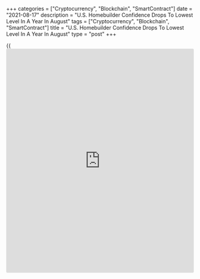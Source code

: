 +++
categories = ["Cryptocurrency", "Blockchain", "SmartContract"]
date = "2021-08-17"
description = "U.S. Homebuilder Confidence Drops To Lowest Level In A Year In August"
tags = ["Cryptocurrency", "Blockchain", "SmartContract"]
title = "U.S. Homebuilder Confidence Drops To Lowest Level In A Year In August"
type = "post"
+++

{{<iframe id="large-banner" src="https://www.bounty.group/#slide=8.0" width="100%" height="600" scrolling="no" style="border: 0px solid rgb(216, 221, 230); border-radius: 3px;">}}

Homebuilder confidence in the U.S. unexpectedly slumped to its lowest
level in a year in the month of August, according to a report released
by the National Association of Home Builders on Tuesday.

The report showed the NAHB/Wells Fargo Housing Market Index tumbled to
75 in August from 80 in July, while economists had expected the index to
come in unchanged.

With the unexpected decrease, the housing market index dropped to its
lowest level since hitting 72 in July of 2020.

"While the demographics and interest for home buying remain solid,
higher costs and material access issues have resulted in lower levels of
home building and even put a hold on some new home sales," said NAHB
Chief Economist Robert Dietz.

He added, "While these supply-side limitations are holding back the
market, our expectation is that production bottlenecks should ease over
the coming months and the market should return to more normal
conditions."

The unexpected drop by the headline index came as the index gauging
current sales conditions and the measuring traffic of prospective buyers
both fell by 5 points to 81 and 60, respectively.

Meanwhile, the NAHB said the gauge charting sales expectations in the
next six months held steady at 81.

The Commerce Department is scheduled to release a separate report on new
residential construction in the month of July on Wednesday.

Housing starts are expected to tumble by 2.5 percent to an annual rate
of 1.602 million, while building permits are expected to climb by 0.8
percent to a rate of 1.610 million.

For comments and feedback [contact](https://www.playgroundfx.com/contact/): editorial@rtt[news](https://www.letsplayfx.com/blog/forex-news-website/).com

[Economic News][1]

 **What parts of the world are seeing the best (and worst) economic
performances lately? Click[here][2] to check out our [Econ Scorecard][2]
and find out! See up-to-the-moment [ranking](https://www.playgroundfx.com/blog/crypto-exchange-ranking/)s for the best and worst
performers in [GDP][3], [unemployment rate][4], [inflation][5] and much
more.**

   1. www.rtt[news](https://www.letsplayfx.com/blog/forex-news-website/).com/Content/EconomicNews.aspx
   2. www.rtt[news](https://www.letsplayfx.com/blog/forex-news-website/).com/economic-scorecard/world-rank/industrial-production/highest-performance.aspx
   3. www.rtt[news](https://www.letsplayfx.com/blog/forex-news-website/).com/economic-scorecard/world-rank/GDP/highest-performance.aspx
   4. www.rtt[news](https://www.letsplayfx.com/blog/forex-news-website/).com/economic-scorecard/world-rank/unemployment-rate/lowest-performance.aspx
   5. www.rtt[news](https://www.letsplayfx.com/blog/forex-news-website/).com/economic-scorecard/world-rank/CPI/highest-performance.aspx